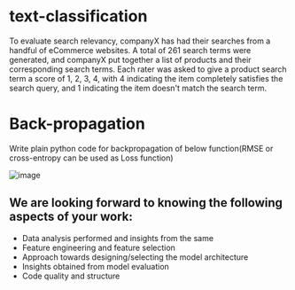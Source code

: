 # text-classification
To evaluate search relevancy, companyX has had their searches from a handful of eCommerce websites. A total of 261 search terms were generated, and companyX put together a list of products and their corresponding search terms. Each rater was asked to give a product search term a score of 1, 2, 3, 4, with 4 indicating the item completely satisfies the search query, and 1 indicating the item doesn't match the search term.

# Back-propagation
Write plain python code for backpropagation of below function(RMSE or cross-entropy can be used as Loss function)

 ![image](https://user-images.githubusercontent.com/60458677/124747593-b5258200-df3f-11eb-8a34-59f6ec7077cb.png)



## We are looking forward to knowing the following aspects of your work:
* Data analysis performed and insights from the same
* Feature engineering and feature selection
* Approach towards designing/selecting the model architecture
* Insights obtained from model evaluation
* Code quality and structure


